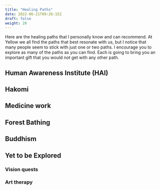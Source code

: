 ```yaml
---
title: "Healing Paths"
date: 2022-06-21T09:26:15Z
draft: false
weight: 20
---
```

Here are the healing paths that I personally know and can recommend. At Yellow we all find the paths that best resonate with us, but I notice that many people seem to stick with just one or two paths. I encourage you to explore as many of the paths as you can find. Each is going to bring you an important gift that you would not get with any other path.

## Human Awareness Institute (HAI)

## Hakomi

## Medicine work

## Forest Bathing

## Buddhism

## Yet to be Explored

### Vision quests

### Art therapy
